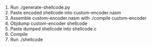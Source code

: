 1. Run ./generate-shellcode.py
2. Paste encoded shellcode into custom-encoder.nasm
3. Assemble custom-encoder.nasm with ./compile custom-encoder
4. Objdump custom-encoder shellcode
5. Paste dumped shellcode into shellcode.c
6. Compile
7. Run ./shellcode

